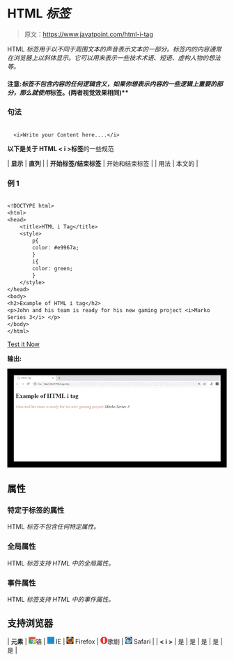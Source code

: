 # HTML *标签*

> 原文：<https://www.javatpoint.com/html-i-tag>

HTML *标签用于以不同于周围文本的声音表示文本的一部分。*标签内的内容通常在浏览器上以斜体显示。它可以用来表示一些技术术语、短语、虚构人物的想法等。**

#### 注意:*标签不包含内容的任何逻辑含义，如果你想表示内容的一些逻辑上重要的部分，那么就使用*标签。(两者视觉效果相同)**

### 句法

```

  <i>Write your Content here....</i>

```

**以下是关于 HTML < i >标签**的一些规范

| **显示** | **直列** |
| **开始标签/结束标签** | 开始和结束标签 |
| 用法 | 本文的 |

### 例 1

```

<!DOCTYPE html>
<html>
<head>
	<title>HTML i Tag</title>
	<style>
		p{
		color: #e9967a; 
		}
		i{
		color: green;
		}
	</style>
</head>
<body>
<h2>Example of HTML i tag</h2>
<p>John and his team is ready for his new gaming project <i>Marko Series 3</i> </p> 
</body>
</html>

```

[Test it Now](https://www.javatpoint.com/oprweb/test.jsp?filename=htmlitag)

**输出:**

![HTML I tag](img/f29d8338ea0f3674c0200fa19ee4c4f4.png)

## 属性

### 特定于标签的属性

HTML *标签不包含任何特定属性。*

### 全局属性

HTML *标签支持 HTML 中的全局属性。*

### 事件属性

HTML *标签支持 HTML 中的事件属性。*

## 支持浏览器

| **元素** | ![chrome browser](img/4fbdc93dc2016c5049ed108e7318df19.png)铬 | ![ie browser](img/83dd23df1fe8373fd5bf054b2c1dd88b.png) IE | ![firefox browser](img/4f001fff393888a8a807ed29b28145d1.png) Firefox | ![opera browser](img/6cad4a592cc69a052056a0577b4aac65.png)歌剧 | ![safari browser](img/a0f6a9711a92203c5dc5c127fe9c9fca.png) Safari |
| **< i >** | 是 | 是 | 是 | 是 | 是 |
